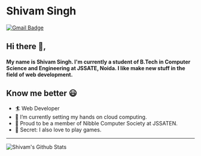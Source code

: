 # Shivam Singh

[![Gmail Badge](https://img.shields.io/badge/shivm.0701@gmail.com-30302f?style=flat&logo=Gmail&logoColor=red)](mailto:shivm.0701@gmail.com "Email")


## Hi there 👋,

#### My name is Shivam Singh. I'm currently a student of B.Tech in Computer Science and Engineering at JSSATE, Noida. I like make new stuff in the field of web development.


## Know me better 😃

-   🏄‍ Web Developer
-   🌱 I’m currently setting my hands on cloud computing.
-   🔭 Proud to be a member of Nibble Computer Society at JSSATEN.
-   🎨 Secret: I also love to play games.

---

![Shivam's Github Stats](https://github-readme-stats.vercel.app/api?username=shivamsingh-07&show_icons=true&theme=merko)
